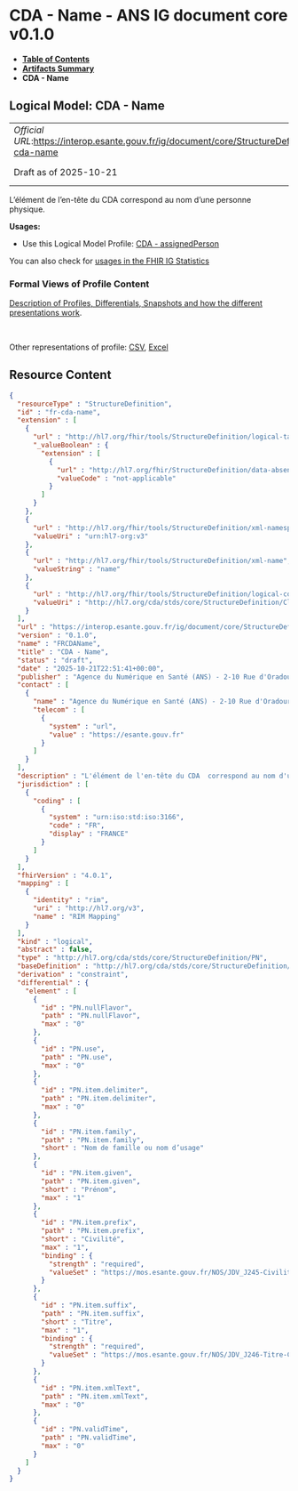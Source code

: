 # CDA - Name - ANS IG document core v0.1.0

* [**Table of Contents**](toc.md)
* [**Artifacts Summary**](artifacts.md)
* **CDA - Name**

## Logical Model: CDA - Name 

| | |
| :--- | :--- |
| *Official URL*:https://interop.esante.gouv.fr/ig/document/core/StructureDefinition/fr-cda-name | *Version*:0.1.0 |
| Draft as of 2025-10-21 | *Computable Name*:FRCDAName |

 
L’élément de l’en-tête du CDA correspond au nom d’une personne physique. 

**Usages:**

* Use this Logical Model Profile: [CDA - assignedPerson](StructureDefinition-fr-cda-assigned-person.md)

You can also check for [usages in the FHIR IG Statistics](https://packages2.fhir.org/xig/ans.document.fr.core|current/StructureDefinition/fr-cda-name)

### Formal Views of Profile Content

 [Description of Profiles, Differentials, Snapshots and how the different presentations work](http://build.fhir.org/ig/FHIR/ig-guidance/readingIgs.html#structure-definitions). 

 

Other representations of profile: [CSV](StructureDefinition-fr-cda-name.csv), [Excel](StructureDefinition-fr-cda-name.xlsx) 



## Resource Content

```json
{
  "resourceType" : "StructureDefinition",
  "id" : "fr-cda-name",
  "extension" : [
    {
      "url" : "http://hl7.org/fhir/tools/StructureDefinition/logical-target",
      "_valueBoolean" : {
        "extension" : [
          {
            "url" : "http://hl7.org/fhir/StructureDefinition/data-absent-reason",
            "valueCode" : "not-applicable"
          }
        ]
      }
    },
    {
      "url" : "http://hl7.org/fhir/tools/StructureDefinition/xml-namespace",
      "valueUri" : "urn:hl7-org:v3"
    },
    {
      "url" : "http://hl7.org/fhir/tools/StructureDefinition/xml-name",
      "valueString" : "name"
    },
    {
      "url" : "http://hl7.org/fhir/tools/StructureDefinition/logical-container",
      "valueUri" : "http://hl7.org/cda/stds/core/StructureDefinition/ClinicalDocument"
    }
  ],
  "url" : "https://interop.esante.gouv.fr/ig/document/core/StructureDefinition/fr-cda-name",
  "version" : "0.1.0",
  "name" : "FRCDAName",
  "title" : "CDA - Name",
  "status" : "draft",
  "date" : "2025-10-21T22:51:41+00:00",
  "publisher" : "Agence du Numérique en Santé (ANS) - 2-10 Rue d'Oradour-sur-Glane, 75015 Paris",
  "contact" : [
    {
      "name" : "Agence du Numérique en Santé (ANS) - 2-10 Rue d'Oradour-sur-Glane, 75015 Paris",
      "telecom" : [
        {
          "system" : "url",
          "value" : "https://esante.gouv.fr"
        }
      ]
    }
  ],
  "description" : "L'élément de l'en-tête du CDA  correspond au nom d'une personne physique.",
  "jurisdiction" : [
    {
      "coding" : [
        {
          "system" : "urn:iso:std:iso:3166",
          "code" : "FR",
          "display" : "FRANCE"
        }
      ]
    }
  ],
  "fhirVersion" : "4.0.1",
  "mapping" : [
    {
      "identity" : "rim",
      "uri" : "http://hl7.org/v3",
      "name" : "RIM Mapping"
    }
  ],
  "kind" : "logical",
  "abstract" : false,
  "type" : "http://hl7.org/cda/stds/core/StructureDefinition/PN",
  "baseDefinition" : "http://hl7.org/cda/stds/core/StructureDefinition/PN",
  "derivation" : "constraint",
  "differential" : {
    "element" : [
      {
        "id" : "PN.nullFlavor",
        "path" : "PN.nullFlavor",
        "max" : "0"
      },
      {
        "id" : "PN.use",
        "path" : "PN.use",
        "max" : "0"
      },
      {
        "id" : "PN.item.delimiter",
        "path" : "PN.item.delimiter",
        "max" : "0"
      },
      {
        "id" : "PN.item.family",
        "path" : "PN.item.family",
        "short" : "Nom de famille ou nom d’usage"
      },
      {
        "id" : "PN.item.given",
        "path" : "PN.item.given",
        "short" : "Prénom",
        "max" : "1"
      },
      {
        "id" : "PN.item.prefix",
        "path" : "PN.item.prefix",
        "short" : "Civilité",
        "max" : "1",
        "binding" : {
          "strength" : "required",
          "valueSet" : "https://mos.esante.gouv.fr/NOS/JDV_J245-Civilite-CISIS/FHIR/JDV-J245-Civilite-CISIS"
        }
      },
      {
        "id" : "PN.item.suffix",
        "path" : "PN.item.suffix",
        "short" : "Titre",
        "max" : "1",
        "binding" : {
          "strength" : "required",
          "valueSet" : "https://mos.esante.gouv.fr/NOS/JDV_J246-Titre-CISIS/FHIR/JDV-J246-Titre-CISIS"
        }
      },
      {
        "id" : "PN.item.xmlText",
        "path" : "PN.item.xmlText",
        "max" : "0"
      },
      {
        "id" : "PN.validTime",
        "path" : "PN.validTime",
        "max" : "0"
      }
    ]
  }
}

```
